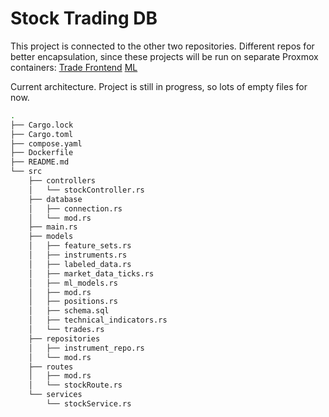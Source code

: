 # Stock Trading DB 

This project is connected to the other two repositories. Different repos for better encapsulation, since these projects will be run on separate Proxmox containers: 
[Trade Frontend](https://github.com/sudo-JP/Stock-Trading-Trade)
[ML](https://github.com/sudo-JP/Stock-Trading-ML)

Current architecture. Project is still in progress, so lots of empty files for now.
```bash
.
├── Cargo.lock
├── Cargo.toml
├── compose.yaml
├── Dockerfile
├── README.md
└── src
    ├── controllers
    │   └── stockController.rs
    ├── database
    │   ├── connection.rs
    │   └── mod.rs
    ├── main.rs
    ├── models
    │   ├── feature_sets.rs
    │   ├── instruments.rs
    │   ├── labeled_data.rs
    │   ├── market_data_ticks.rs
    │   ├── ml_models.rs
    │   ├── mod.rs
    │   ├── positions.rs
    │   ├── schema.sql
    │   ├── technical_indicators.rs
    │   └── trades.rs
    ├── repositories
    │   ├── instrument_repo.rs
    │   └── mod.rs
    ├── routes
    │   ├── mod.rs
    │   └── stockRoute.rs
    └── services
        └── stockService.rs
```
